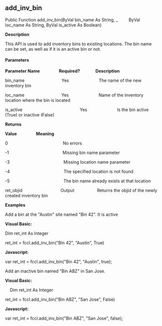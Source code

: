 add_inv_bin
-------------

Public Function add_inv_bin(ByVal bin_name As String, _
        ByVal loc_name As String, ByVal is_active As Boolean)

**Description**

This API is used to add inventory bins to existing locations. The bin name can be set, as well as if it is an active bin or not.

#### Parameters
**Parameter Name**                **Required?**             **Description**

bin_name                               Yes                         The name of the new inventory bin

loc_name                               Yes                         Name of the inventory location where the bin is located

is_active                                                Yes                         Is the bin active (True) or inactive (False)

**Returns**

**Value**                **Meaning**

0                                              No errors

-1                                             Missing bin name parameter

-3                                             Missing location name parameter

-4                                             The specified location is not found

-5                                             The bin name already exists at that location

ret_objid                                Output                   Returns the objid of the newly created inventory bin

**Examples**

 Add a bin at the "Austin" site named "Bin 42". It is active

**Visual Basic:**

Dim ret_int As Integer

ret_int = fccl.add_inv_bin("Bin 42", "Austin", True)

**Javascript:**

var ret_int = fccl.add_inv_bin("Bin 42", "Austin", true);

 Add an inactive bin named "Bin ABZ" in San Jose.

**Visual Basic:**

    Dim ret_int As Integer

ret_int = fccl.add_inv_bin("Bin ABZ", "San Jose", False)

**Javascript:**

var ret_int = fccl.add_inv_bin("Bin ABZ", "San Jose", false);